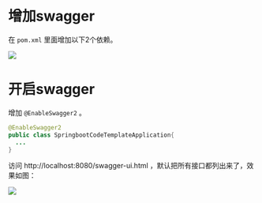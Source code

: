 # 增加swagger

在 `pom.xml` 里面增加以下2个依赖。

![](/pictures/swagger1.gif)

# 开启swagger

增加 `@EnableSwagger2` 。

```Java
@EnableSwagger2
public class SpringbootCodeTemplateApplication{
  ...
}
```

访问 http://localhost:8080/swagger-ui.html ，默认把所有接口都列出来了，效果如图：

![](/pictures/swagger2.gif)
